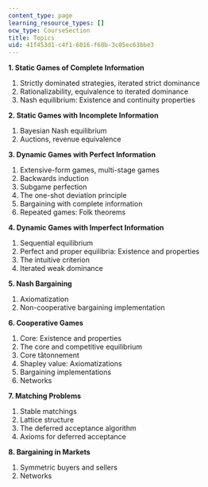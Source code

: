 ```yaml
---
content_type: page
learning_resource_types: []
ocw_type: CourseSection
title: Topics
uid: 41f453d1-c4f1-6016-f68b-3c05ec63bbe3
---
```


**1\. Static Games of Complete Information**

1.  Strictly dominated strategies, iterated strict dominance
2.  Rationalizability, equivalence to iterated dominance
3.  Nash equilibrium: Existence and continuity properties

**2\. Static Games with Incomplete Information**

1.  Bayesian Nash equilibrium
2.  Auctions, revenue equivalence

**3\. Dynamic Games with Perfect Information**

1.  Extensive-form games, multi-stage games
2.  Backwards induction
3.  Subgame perfection
4.  The one-shot deviation principle
5.  Bargaining with complete information
6.  Repeated games: Folk theorems

**4\. Dynamic Games with Imperfect Information**

1.  Sequential equilibrium
2.  Perfect and proper equilibria: Existence and properties
3.  The intuitive criterion
4.  Iterated weak dominance

**5\. Nash Bargaining**

1.  Axiomatization
2.  Non-cooperative bargaining implementation

**6\. Cooperative Games**

1.  Core: Existence and properties
2.  The core and competitive equilibrium
3.  Core tâtonnement
4.  Shapley value: Axiomatizations
5.  Bargaining implementations
6.  Networks

**7\. Matching Problems**

1.  Stable matchings
2.  Lattice structure
3.  The deferred acceptance algorithm
4.  Axioms for deferred acceptance

**8\. Bargaining in Markets**

1.  Symmetric buyers and sellers
2.  Networks